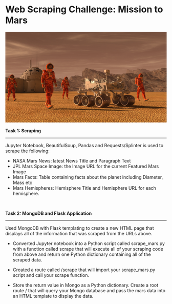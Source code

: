 # **Web Scraping Challenge: Mission to Mars**

![](Missions_to_Mars/images/mission_to_mars.png)

**Task 1: Scraping** 
<hr>

Jupyter Notebook, BeautifulSoup, Pandas and Requests/Splinter is used to scrape the following:

* NASA Mars News: latest News Title and Paragraph Text
* JPL Mars Space Image: the Image URL for the current Featured Mars Image
* Mars Facts: Table containing facts about the planet including Diameter, Mass etc
* Mars Hemispheres: Hemisphere Title and Hemisphere URL for each hemisphere.
<br>

**Task 2: MongoDB and Flask Application** 
<hr>

Used MongoDB with Flask templating to create a new HTML page that displays all of the information that was scraped from the URLs above.

* Converted Jupyter notebook into a Python script called scrape_mars.py with a function called scrape that will execute all of your scraping code from above and return one Python dictionary containing all of the scraped data.

* Created a route called /scrape that will import your scrape_mars.py script and call your scrape function.

* Store the return value in Mongo as a Python dictionary.
Create a root route / that will query your Mongo database and pass the mars data into an HTML template to display the data.
<br>





